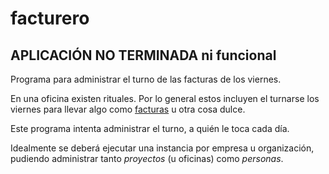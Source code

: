 # facturero

## APLICACIÓN NO TERMINADA ni funcional

Programa para administrar el turno de las facturas de los viernes. 

En una oficina existen rituales. 
Por lo general estos incluyen el turnarse los viernes para llevar algo como [facturas](http://es.wikipedia.org/wiki/Facturas) u otra cosa dulce.

Este programa intenta administrar el turno, a quién le toca cada día.

Idealmente se deberá ejecutar una instancia por empresa u organización, pudiendo administrar tanto *proyectos* (u oficinas) como *personas*.
